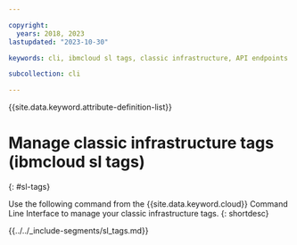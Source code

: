 ```yaml
---

copyright:
  years: 2018, 2023
lastupdated: "2023-10-30"

keywords: cli, ibmcloud sl tags, classic infrastructure, API endpoints

subcollection: cli

---
```


{{site.data.keyword.attribute-definition-list}}

# Manage classic infrastructure tags (ibmcloud sl tags)
{: #sl-tags}

Use the following command from the {{site.data.keyword.cloud}} Command Line Interface to manage your classic infrastructure tags.
{: shortdesc}

{{../../_include-segments/sl_tags.md}}
